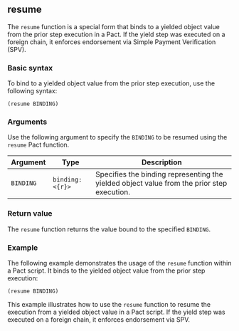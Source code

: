 ## resume
The `resume` function is a special form that binds to a yielded object value from the prior step execution in a Pact. If the yield step was executed on a foreign chain, it enforces endorsement via Simple Payment Verification (SPV).

### Basic syntax

To bind to a yielded object value from the prior step execution, use the following syntax:

`(resume BINDING)`

### Arguments

Use the following argument to specify the `BINDING` to be resumed using the `resume` Pact function.

| Argument | Type | Description |
| --- | --- | --- |
| `BINDING` | `binding:<{r}>` | Specifies the binding representing the yielded object value from the prior step execution. |

### Return value

The `resume` function returns the value bound to the specified `BINDING`.

### Example

The following example demonstrates the usage of the `resume` function within a Pact script. It binds to the yielded object value from the prior step execution:

```pact
(resume BINDING)
```

This example illustrates how to use the `resume` function to resume the execution from a yielded object value in a Pact script. If the yield step was executed on a foreign chain, it enforces endorsement via SPV.
